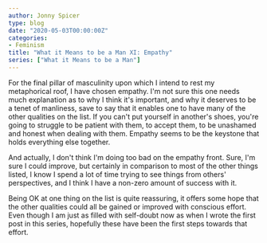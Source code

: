 ```yaml
---
author: Jonny Spicer
type: blog
date: "2020-05-03T00:00:00Z"
categories:
- Feminism
title: "What it Means to be a Man XI: Empathy"
series: ["What it Means to be a Man"]
---
```

For the final pillar of masculinity upon which I intend to rest my metaphorical roof, I have chosen empathy. I'm not sure this one needs much explanation as to why I think it's important,
and why it deserves to be a tenet of manliness, save to say that it enables one to have many of the other qualities on the list. If you can't put yourself in another's shoes, you're
going to struggle to be patient with them, to accept them, to be unashamed and honest when dealing with them. Empathy seems to be the keystone that holds everything else together.

And actually, I don't think I'm doing too bad on the empathy front. Sure, I'm sure I could improve, but certainly in comparison to most of the other things listed, I know I spend a lot
of time trying to see things from others' perspectives, and I think I have a non-zero amount of success with it.

Being OK at one thing on the list is quite reassuring, it offers some hope that the other qualities could all be gained or improved with conscious effort. Even though I am just as filled
with self-doubt now as when I wrote the first post in this series, hopefully these have been the first steps towards that effort.
